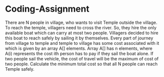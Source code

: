 # Coding-Assignment
There are N people in village, who wants to visit Temple outside the village. To reach the temple, villagers need to cross the river. So, they hire the only available boat which can carry at most two people. Villagers decided to hire this boat to reach safely by sailing it by themselves. Every part of journey from village to temple and temple to village has some cost associated with it which is given by an array A[] elements. Array A[] has n elements, where A(i) represents the cost ith person has to pay if they sail the boat alone. If two people sail the vehicle, the cost of travel will be the maximum of cost of two people. Calculate the minimum total cost so that all N people can reach Temple safely.
